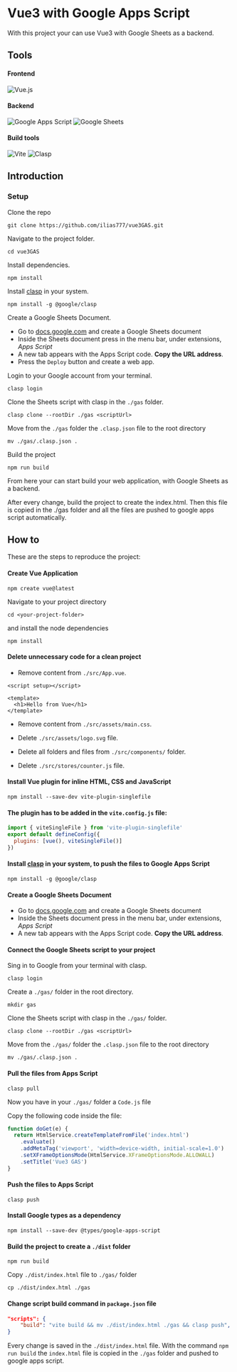 # Vue3 with Google Apps Script

With this project your can use Vue3 with Google Sheets as a backend.

## Tools

#### Frontend

![Vue.js](https://img.shields.io/badge/vuejs-%2335495e.svg?style=for-the-badge&logo=vuedotjs&logoColor=%234FC08D)

#### Backend

![Google Apps Script](https://img.shields.io/badge/Google_Apps_Script-blue?style=for-the-badge&logo=google%20apps%20script&logoColor=white)
![Google Sheets](https://img.shields.io/badge/Google_Sheets-darkgreen?style=for-the-badge&logo=google%20sheets&logoColor=white)

#### Build tools

![Vite](https://img.shields.io/badge/vite-%23646CFF.svg?style=for-the-badge&logo=vite&logoColor=white)
![Clasp](https://img.shields.io/badge/CLASP-darkblue?style=for-the-badge&logo=google&logoColor=white)

## Introduction

### Setup

Clone the repo

```shell
git clone https://github.com/ilias777/vue3GAS.git
```

Navigate to the project folder.

```shell
cd vue3GAS
```

Install dependencies.

```shell
npm install
```

Install [clasp](https://github.com/google/clasp) in your system.

```shell
npm install -g @google/clasp
```

Create a Google Sheets Document.

- Go to [docs.google.com](https://docs.google.com/) and create a Google Sheets document
- Inside the Sheets document press in the menu bar, under extensions, _Apps Script_
- A new tab appears with the Apps Script code. **Copy the URL address**.
- Press the `Deploy` button and create a web app.

Login to your Google account from your terminal.

```shell
clasp login
```

Clone the Sheets script with clasp in the `./gas` folder.

```shell
clasp clone --rootDir ./gas <scriptUrl>
```

Move from the `./gas` folder the `.clasp.json` file to the root directory

```shell
mv ./gas/.clasp.json .
```

Build the project

```shell
npm run build
```

From here your can start build your web application, with Google Sheets as a backend.

After every change, build the project to create the index.html. Then this file is copied in the
./gas folder and all the files are pushed to google apps script automatically.

## How to

These are the steps to reproduce the project:

#### Create Vue Application

```shell
npm create vue@latest
```

Navigate to your project directory

```shell
cd <your-project-folder>
```

and install the node dependencies

```shell
npm install
```

#### Delete unnecessary code for a clean project

- Remove content from `./src/App.vue`.

```vue
<script setup></script>

<template>
  <h1>Hello from Vue</h1>
</template>
```

- Remove content from `./src/assets/main.css`.

- Delete `./src/assets/logo.svg` file.

- Delete all folders and files from `./src/components/` folder.

- Delete `./src/stores/counter.js` file.

#### Install Vue plugin for inline HTML, CSS and JavaScript

```shell
npm install --save-dev vite-plugin-singlefile
```

#### The plugin has to be added in the `vite.config.js` file:

```javascript
import { viteSingleFile } from 'vite-plugin-singlefile'
export default defineConfig({
  plugins: [vue(), viteSingleFile()]
})
```

#### Install [clasp](https://github.com/google/clasp) in your system, to push the files to Google Apps Script

```shell
npm install -g @google/clasp
```

#### Create a Google Sheets Document

- Go to [docs.google.com](https://docs.google.com/) and create a Google Sheets document
- Inside the Sheets document press in the menu bar, under extensions, _Apps Script_
- A new tab appears with the Apps Script code. **Copy the URL address**.

#### Connect the Google Sheets script to your project

Sing in to Google from your terminal with clasp.

```shell
clasp login
```

Create a `./gas/` folder in the root directory.

```shell
mkdir gas
```

Clone the Sheets script with clasp in the `./gas/` folder.

```shell
clasp clone --rootDir ./gas <scriptUrl>
```

Move from the `./gas/` folder the `.clasp.json` file to the root directory

```shell
mv ./gas/.clasp.json .
```

#### Pull the files from Apps Script

```
clasp pull
```

Now you have in your `./gas/` folder a `Code.js` file

Copy the following code inside the file:

```javascript
function doGet(e) {
  return HtmlService.createTemplateFromFile('index.html')
    .evaluate()
    .addMetaTag('viewport', 'width=device-width, initial-scale=1.0')
    .setXFrameOptionsMode(HtmlService.XFrameOptionsMode.ALLOWALL)
    .setTitle('Vue3 GAS')
}
```

#### Push the files to Apps Script

```shell
clasp push
```

#### Install Google types as a dependency

```shell
npm install --save-dev @types/google-apps-script
```

#### Build the project to create a `./dist` folder

```shell
npm run build
```

Copy `./dist/index.html` file to `./gas/` folder

```shell
cp ./dist/index.html ./gas
```

#### Change script build command in `package.json` file

```json
"scripts": {
    "build": "vite build && mv ./dist/index.html ./gas && clasp push",
}
```

Every change is saved in the `./dist/index.html` file. With the command `npm run build` the `index.html` file is copied in the `./gas`
folder and pushed to google apps script.
